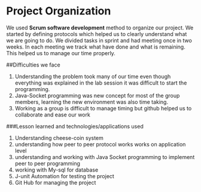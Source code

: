 # Project Organization
 We used **Scrum software development**  method to organize our project. We started by defining protocols which helped us to clearly understand what we are going to do. We divided tasks in sprint and had meeting once in two weeks.
In each meeting we track what have done and what is remaining. This helped us to manage our time properly.


##Difficulties we face
1.	Understanding the problem took many of our time even though everything was explained in the lab session it was difficult to start the programming.
2.	Java-Socket programming was new concept for most of the group members, learning the new environment was also time taking.
3.	Working as a group is difficult to manage timing but github helped us to collaborate and ease our work


###Lesson learned and technologies/applications used
1.	Understanding cheese-coin system
2.	understanding how peer to peer protocol works works on application level
3.	understanding and working with Java Socket programming to implement peer to peer programming              
4.	working with My-sql for database
5.	J-unit Automation for testing the project 
6.	Git Hub for managing the project
